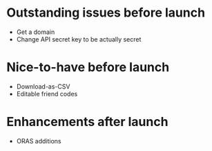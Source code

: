 # Outstanding issues before launch
- Get a domain
- Change API secret key to be actually secret

# Nice-to-have before launch
- Download-as-CSV
- Editable friend codes

# Enhancements after launch
- ORAS additions
